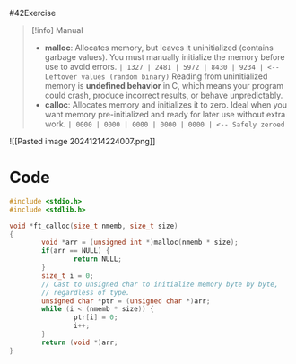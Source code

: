 #42Exercise 

>[!info] Manual
> - **malloc**: Allocates memory, but leaves it uninitialized (contains garbage values). You must manually initialize the memory before use to avoid errors. 
>   `| 1327 | 2481 | 5972 | 8430 | 9234 | <-- Leftover values (random binary)`
>   Reading from uninitialized memory is **undefined behavior** in C, which means your program could crash, produce incorrect results, or behave unpredictably.
> -  **calloc**: Allocates memory and initializes it to zero. Ideal when you want memory pre-initialized and ready for later use without extra work.
>   `| 0000 | 0000 | 0000 | 0000 | 0000 | <-- Safely zeroed`

![[Pasted image 20241214224007.png]]
# Code
```c
#include <stdio.h>
#include <stdlib.h>

void *ft_calloc(size_t nmemb, size_t size)
{
        void *arr = (unsigned int *)malloc(nmemb * size);
        if(arr == NULL) {
                return NULL;
        }
        size_t i = 0;
        // Cast to unsigned char to initialize memory byte by byte,
        // regardless of type.
        unsigned char *ptr = (unsigned char *)arr;
        while (i < (nmemb * size)) {
                ptr[i] = 0;
                i++;
        }
        return (void *)arr;
}
```
